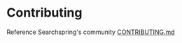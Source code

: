 # Contributing

Reference Searchspring's community [CONTRIBUTING.md](https://github.com/searchspring/community/blob/main/CONTRIBUTING.md)